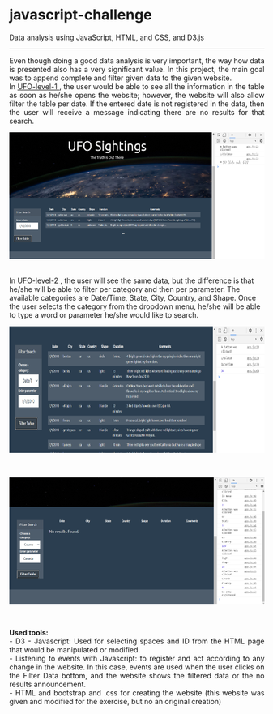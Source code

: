 # javascript-challenge
Data analysis using JavaScript, HTML, and CSS, and D3.js
<hr></hr>
<p align="justify">
Even though doing a good data analysis is very important, the way how data is presented also has a very significant value. 
In this project, the main goal was to append complete and filter given data to the given website. <br/>
In 
<a href="https://github.com/mariasierralizarazo/javascript-challenge/tree/master/UFO-level-1"> UFO-level-1 </a>, the user would be able to see all the information
in the table as soon as he/she opens the website; however, the website will also allow filter the table per date. If the entered date is not registered in the data, 
then the user will receive a message indicating there are no results for that search. 
</br>
<p align="center">
  <img width="760" height="250" src="https://github.com/mariasierralizarazo/javascript-challenge/blob/master/UFO-level-1/Figures/filter_data.PNG?raw=true"> </img>
</p>
</br>
In <a href="https://github.com/mariasierralizarazo/javascript-challenge/tree/master/UFO-level-2"> UFO-level-2 </a>, the user will see the same data, but the difference is that he/she will be able to filter per category and then per parameter.
The available categories are Date/Time, State, City, Country, and Shape.  Once the user selects the category from the dropdown menu, 
he/she will be able to type a word or parameter he/she would like to search. 
</br>
<p align="center">
  <img width="760" height="250" src="https://github.com/mariasierralizarazo/javascript-challenge/blob/master/UFO-level-2/Figures/Filter_date.PNG?raw=true"> </img>
</p>
</br>
<p align="center">
  <img width="760" height="250" src="https://github.com/mariasierralizarazo/javascript-challenge/blob/master/UFO-level-2/Figures/filter_no_data.PNG?raw=true"> </img>
</p>
</p>
</br>
<p align="justify">
<strong> Used tools: </strong> </br>
- D3 - Javascript: Used for selecting spaces and ID from the HTML page that would be manipulated or modified. </br>
- Listening to events with Javascript: to register and act according to any change in the website.
In this case, events are used when the user clicks on the Filter Data bottom, and the website shows the filtered data or the no results announcement. </br> 
- HTML and bootstrap and .css for creating the website (this website was given and modified for the exercise, but no an original creation) </br>
</p>
